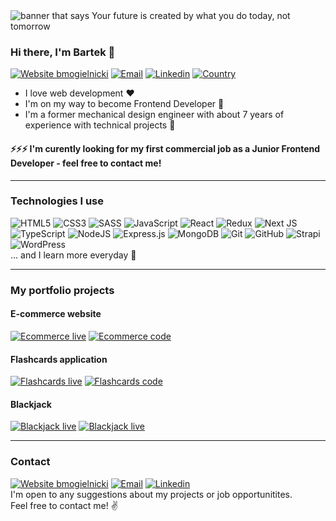 <img src="https://user-images.githubusercontent.com/64643049/109965747-af006a00-7cef-11eb-8a42-24de8114a0e9.jpg" alt="banner that says Your future is created by what you do today, not tomorrow">

### Hi there, I'm Bartek 👋
[![Website bmogielnicki](https://img.shields.io/website-up-down-green-red/http/shields.io.svg)](http://bmogielnicki.pl)
[![Email](https://img.shields.io/badge/email-@-lightgray.svg)](mailto:bmogielnicki@gmail.com)
[![Linkedin](https://img.shields.io/badge/linkedin-profile-blue.svg)](https://www.linkedin.com/in/bart%C5%82omiej-mogielnicki/)
[![Country](https://img.shields.io/badge/from-Poland-red.svg)](https://en.wikipedia.org/wiki/Poland#/media/File:EU-Poland_(orthographic_projection).svg)

- I love web development :heart:
- I'm on my way to become Frontend Developer :briefcase:
- I'm a former mechanical design engineer with about 7 years of experience with technical projects :wrench:

#### ⚡⚡⚡ I'm curently looking for my first commercial job as a Junior Frontend Developer - feel free to contact me!

---
### Technologies I use
<img alt="HTML5" src="https://img.shields.io/badge/html5%20-%23E34F26.svg?&style=for-the-badge&logo=html5&logoColor=white"/> <img alt="CSS3" src="https://img.shields.io/badge/css3%20-%231572B6.svg?&style=for-the-badge&logo=css3&logoColor=white"/> <img alt="SASS" src="https://img.shields.io/badge/SASS%20-hotpink.svg?&style=for-the-badge&logo=SASS&logoColor=white"/> <img alt="JavaScript" src="https://img.shields.io/badge/javascript%20-%23323330.svg?&style=for-the-badge&logo=javascript&logoColor=%23F7DF1E"/> <img alt="React" src="https://img.shields.io/badge/react%20-%2320232a.svg?&style=for-the-badge&logo=react&logoColor=%2361DAFB"/> <img alt="Redux" src="https://img.shields.io/badge/redux%20-%23593d88.svg?&style=for-the-badge&logo=redux&logoColor=white"/> <img alt="Next JS" src="https://img.shields.io/badge/next%20js%20-%23000000.svg?&style=for-the-badge&logo=next.js&logoColor=white"/> <img alt="TypeScript" src="https://img.shields.io/badge/typescript%20-%23007ACC.svg?&style=for-the-badge&logo=typescript&logoColor=white"/>
 <img alt="NodeJS" src="https://img.shields.io/badge/node.js%20-%2343853D.svg?&style=for-the-badge&logo=node.js&logoColor=white"/> <img alt="Express.js" src="https://img.shields.io/badge/express.js%20-%23404d59.svg?&style=for-the-badge"/> <img alt="MongoDB" src ="https://img.shields.io/badge/MongoDB-%234ea94b.svg?&style=for-the-badge&logo=mongodb&logoColor=white"/> <img alt="Git" src="https://img.shields.io/badge/git%20-%23F05033.svg?&style=for-the-badge&logo=git&logoColor=white"/> <img alt="GitHub" src="https://img.shields.io/badge/github%20-%23121011.svg?&style=for-the-badge&logo=github&logoColor=white"/> <img alt="Strapi" src="https://img.shields.io/badge/strapi%20-%232E7EEA.svg?&style=for-the-badge&logo=strapi&logoColor=white" /> <img alt="WordPress" src="https://img.shields.io/badge/WordPress%20-%23117AC9.svg?&style=for-the-badge&logo=WordPress&logoColor=white"/>
 <br>
 ... and I learn more everyday :book:
 
 ---
 ### My portfolio projects
 #### E-commerce website
[![Ecommerce live](https://img.shields.io/badge/live-up-green.svg)](https://ecommerce-nextjs-website.vercel.app/)
[![Ecommerce code](https://img.shields.io/badge/github-code-lightgray.svg)](https://github.com/BartlomiejMogielnicki/ecommerce-website)
 #### Flashcards application
 [![Flashcards live](https://img.shields.io/badge/live-up-green.svg)](https://flashcards-app-v2.netlify.app/)
 [![Flashcards code](https://img.shields.io/badge/github-code-lightgray.svg)](https://github.com/BartlomiejMogielnicki/flashcards-app-v2)
 #### Blackjack
 [![Blackjack live](https://img.shields.io/badge/live-up-green.svg)](https://bmogielnicki-blackjack-game.netlify.app/)
 [![Blackjack live](https://img.shields.io/badge/github-code-lightgray.svg)](https://github.com/BartlomiejMogielnicki/blackjack-game)
 
 ---
 ### Contact

 [![Website bmogielnicki](https://img.shields.io/website-up-down-green-red/http/shields.io.svg)](http://bmogielnicki.pl)
[![Email](https://img.shields.io/badge/email-@-lightgray.svg)](mailto:bmogielnicki@gmail.com)
[![Linkedin](https://img.shields.io/badge/linkedin-profile-blue.svg)](https://www.linkedin.com/in/bart%C5%82omiej-mogielnicki/)
 <br>
 I'm open to any suggestions about my projects or job opportunitites.
 <br>
 Feel free to contact me! :v:
 
